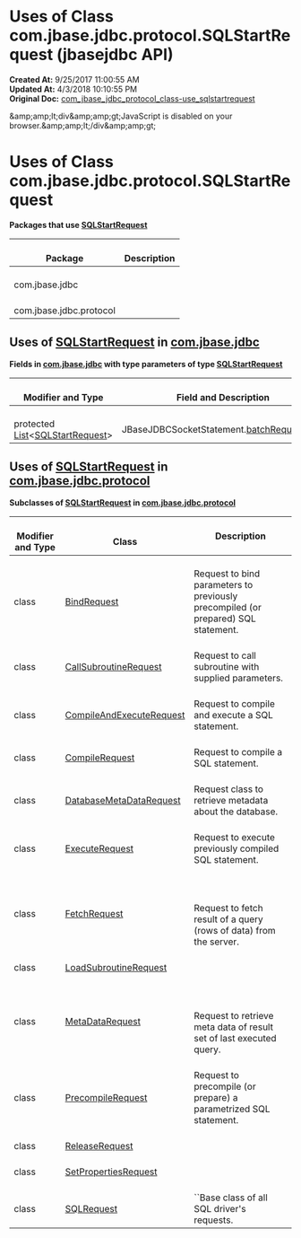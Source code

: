 # Uses of Class com.jbase.jdbc.protocol.SQLStartRequest (jbasejdbc API)

**Created At:** 9/25/2017 11:00:55 AM  
**Updated At:** 4/3/2018 10:10:55 PM  
**Original Doc:** [com_jbase_jdbc_protocol_class-use_sqlstartrequest](https://docs.jbase.com/39241-class-use/com_jbase_jdbc_protocol_class-use_sqlstartrequest)  

<!--<br>    try {<br>        if (location.href.indexOf('is-external=true') == -1) {<br>            parent.document.title="Uses of Class com.jbase.jdbc.protocol.SQLStartRequest (jbasejdbc   API)";<br>        }<br>    }<br>    catch(err) {<br>    }<br>//-->&amp;amp;amp;lt;div&amp;amp;amp;gt;JavaScript is disabled on your browser.&amp;amp;amp;lt;/div&amp;amp;amp;gt;
# Uses of Class com.jbase.jdbc.protocol.SQLStartRequest



**Packages that use [SQLStartRequest](./../../sqlstartrequest-%28jbasejdbc---api%29 "class in com.jbase.jdbc.protocol")**


| <br>Package<br> | <br>Description<br> |
| --- | --- |
| <br>com.jbase.jdbc<br> | <br><br> |
| <br>com.jbase.jdbc.protocol<br> | <br><br> |





## Uses of [SQLStartRequest](./../../sqlstartrequest-%28jbasejdbc---api%29 "class in com.jbase.jdbc.protocol") in [com.jbase.jdbc](./../../../jbase-jdbc-api)



**Fields in [com.jbase.jdbc](./../../../jbase-jdbc-api) with type parameters of type [SQLStartRequest](./../../sqlstartrequest-%28jbasejdbc---api%29 "class in com.jbase.jdbc.protocol")**


| <br>Modifier and Type<br> | <br>Field and Description<br> |
| --- | --- |
| <br>protected [List](http://java.sun.com/j2se/1.5.0/docs/api/java/util/List.html?is-external=true "class or interface in java.util")&lt;[SQLStartRequest](./../../sqlstartrequest-%28jbasejdbc---api%29 "class in com.jbase.jdbc.protocol")&gt;<br> | <br>JBaseJDBCSocketStatement.[batchRequestsList](../../../../../com/jbase/jdbc/JBaseJDBCSocketStatement.html#batchRequestsList)<br> |




### 


## Uses of [SQLStartRequest](./../../sqlstartrequest-%28jbasejdbc---api%29 "class in com.jbase.jdbc.protocol") in [com.jbase.jdbc.protocol](./../../com.jbase.jdbc.protocol-%28jbasejdbc---api%29)



**Subclasses of [SQLStartRequest](./../../sqlstartrequest-%28jbasejdbc---api%29 "class in com.jbase.jdbc.protocol") in [com.jbase.jdbc.protocol](./../../com.jbase.jdbc.protocol-%28jbasejdbc---api%29)**


| <br>Modifier and Type<br> | <br>Class<br> | Description<br> |
| --- | --- | --- |
| <br>class<br> | <br>[BindRequest](./../../bindrequest-%28jbasejdbc---api%29 "class in com.jbase.jdbc.protocol")<br> | <br>Request to bind parameters to previously precompiled (or prepared) SQL statement.<br> |
| <br>class<br> | <br>[CallSubroutineRequest](./../../callsubroutinerequest-%28jbasejdbc---api%29 "class in com.jbase.jdbc.protocol")<br> | <br>Request to call subroutine with supplied parameters.<br> |
| <br>class<br> | <br>[CompileAndExecuteRequest](./../../compileandexecuterequest-%28jbasejdbc---api%29 "class in com.jbase.jdbc.protocol")<br> | <br>Request to compile and execute a SQL statement.<br> |
| <br>class<br> | <br>[CompileRequest](./../../compilerequest-%28jbasejdbc---api%29 "class in com.jbase.jdbc.protocol")<br> | <br>Request to compile a SQL statement.<br> |
| <br>class<br> | <br>[DatabaseMetaDataRequest](./../../databasemetadatarequest-%28jbasejdbc---api%29 "class in com.jbase.jdbc.protocol")<br> | <br>Request class to retrieve metadata about the database.<br> |
| <br>class<br> | <br>[ExecuteRequest](./../../executerequest-%28jbasejdbc---api%29 "class in com.jbase.jdbc.protocol")<br> | <br>Request to execute previously compiled SQL statement.<br> |
| <br>class<br> | <br>[FetchRequest](./../../fetchrequest-%28jbasejdbc---api%29 "class in com.jbase.jdbc.protocol")<br> | <br><br><br>Request to fetch result of a query (rows of data) from the server.<br> |
| <br>class<br> | <br>[LoadSubroutineRequest](./../../loadsubroutinerequest-%28jbasejdbc---api%29 "class in com.jbase.jdbc.protocol")<br> | <br> |
| <br>class<br> | <br>[MetaDataRequest](./../../metadatarequest-%28jbasejdbc-api%29 "class in com.jbase.jdbc.protocol")<br> | <br><br><br>Request to retrieve meta data of result set of last executed query.<br> |
| <br>class<br> | <br>[PrecompileRequest](./../../precompilerequest-%28jbasejdbc---api%29 "class in com.jbase.jdbc.protocol")<br> | <br>Request to precompile (or prepare) a parametrized SQL statement.<br> |
| <br>class<br> | <br>[ReleaseRequest](./../../releaserequest-%28jbasejdbc---api%29 "class in com.jbase.jdbc.protocol")<br> | <br> |
| <br>class<br> | <br>[SetPropertiesRequest](./../../setpropertiesrequest-%28jbasejdbc---api%29 "class in com.jbase.jdbc.protocol")<br> | <br> |
| <br>class<br> | <br>[SQLRequest](./../../sqlrequest-%28jbasejdbc---api%29 "class in com.jbase.jdbc.protocol")<br> | <br>``Base class of all SQL driver's requests.<br> |


